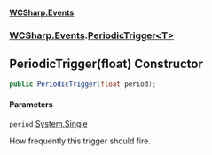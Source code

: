 #### [WCSharp.Events](index.md 'index')
### [WCSharp.Events](WCSharp.Events.md 'WCSharp.Events').[PeriodicTrigger&lt;T&gt;](WCSharp.Events.PeriodicTrigger_T_.md 'WCSharp.Events.PeriodicTrigger<T>')

## PeriodicTrigger(float) Constructor

```csharp
public PeriodicTrigger(float period);
```
#### Parameters

<a name='WCSharp.Events.PeriodicTrigger_T_.PeriodicTrigger(float).period'></a>

`period` [System.Single](https://docs.microsoft.com/en-us/dotnet/api/System.Single 'System.Single')

How frequently this trigger should fire.